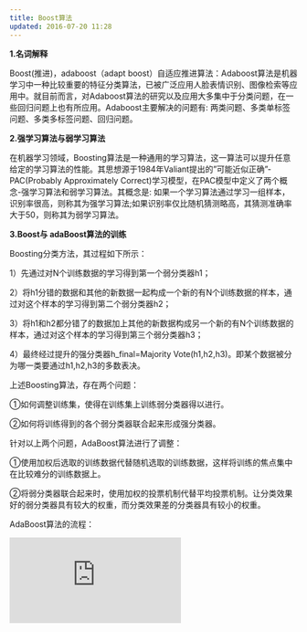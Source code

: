 ```yaml
---
title: Boost算法
updated: 2016-07-20 11:28
---
```

**1.名词解释**

Boost(推进)，adaboost（adapt boost）自适应推进算法：Adaboost算法是机器学习中一种比较重要的特征分类算法，已被广泛应用人脸表情识别、图像检索等应用中。就目前而言，对Adaboost算法的研究以及应用大多集中于分类问题，在一些回归问题上也有所应用。Adaboost主要解决的问题有: 两类问题、多类单标签问题、多类多标签问题、回归问题。

**2.强学习算法与弱学习算法**

在机器学习领域，Boosting算法是一种通用的学习算法，这一算法可以提升任意给定的学习算法的性能。其思想源于1984年Valiant提出的”可能近似正确”-PAC(Probably Approximately Correct)学习模型，在PAC模型中定义了两个概念-强学习算法和弱学习算法。其概念是: 如果一个学习算法通过学习一组样本，识别率很高，则称其为强学习算法;如果识别率仅比随机猜测略高，其猜测准确率大于50，则称其为弱学习算法。

**3.Boost与 adaBoost算法的训练**

Boosting分类方法，其过程如下所示：

1）先通过对N个训练数据的学习得到第一个弱分类器h1；

2）将h1分错的数据和其他的新数据一起构成一个新的有N个训练数据的样本，通过对这个样本的学习得到第二个弱分类器h2；

3）将h1和h2都分错了的数据加上其他的新数据构成另一个新的有N个训练数据的样本，通过对这个样本的学习得到第三个弱分类器h3；

4）最终经过提升的强分类器h_final=Majority Vote(h1,h2,h3)。即某个数据被分为哪一类要通过h1,h2,h3的多数表决。

上述Boosting算法，存在两个问题：

①如何调整训练集，使得在训练集上训练弱分类器得以进行。

②如何将训练得到的各个弱分类器联合起来形成强分类器。

 

针对以上两个问题，AdaBoost算法进行了调整：

①使用加权后选取的训练数据代替随机选取的训练数据，这样将训练的焦点集中在比较难分的训练数据上。

②将弱分类器联合起来时，使用加权的投票机制代替平均投票机制。让分类效果好的弱分类器具有较大的权重，而分类效果差的分类器具有较小的权重。


AdaBoost算法的流程：

![image](http://stblog.baidu-tech.com/wp-content/uploads/wp-display-data.php?filename=image00112953418311302596098.png&type=image%2Fpng&width=672&height=493)

